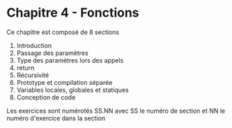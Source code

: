 # Chapitre 4 - Fonctions

 Ce chapitre est composé de 8 sections
 
1. Introduction
2. Passage des paramètres
3. Type des paramètres lors des appels
4. return
5. Récursivité
6. Prototype et compilation séparée
7. Variables locales, globales et statiques
8. Conception de code

Les exercices sont numérotés SS.NN avec SS le numéro de section et NN le numéro d'exercice dans la section